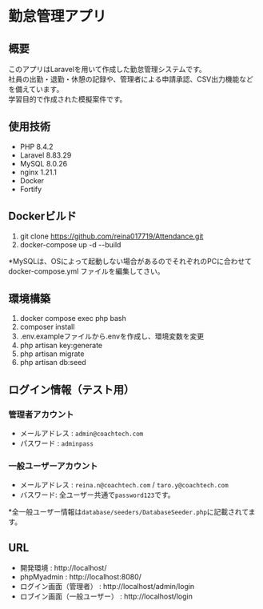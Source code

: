 # 勤怠管理アプリ

## 概要
このアプリはLaravelを用いて作成した勤怠管理システムです。   
社員の出勤・退勤・休憩の記録や、管理者による申請承認、CSV出力機能などを備えています。  
学習目的で作成された模擬案件です。

## 使用技術
- PHP 8.4.2
- Laravel 8.83.29
- MySQL 8.0.26
- nginx 1.21.1
- Docker
- Fortify

## Dockerビルド
1. git clone https://github.com/reina017719/Attendance.git
2. docker-compose up -d --build

*MySQLは、OSによって起動しない場合があるのでそれぞれのPCに合わせて docker-compose.yml ファイルを編集してさい。

## 環境構築
1. docker compose exec php bash
2. composer install
3. .env.exampleファイルから.envを作成し、環境変数を変更
4. php artisan key:generate
5. php artisan migrate
6. php artisan db:seed

## ログイン情報（テスト用）

### 管理者アカウント
- メールアドレス : `admin@coachtech.com`
- パスワード : `adminpass`

### 一般ユーザーアカウント
- メールアドレス : `reina.n@coachtech.com` / `taro.y@coachtech.com`
- バスワード: 全ユーザー共通で`password123`です。

*全一般ユーザー情報は`database/seeders/DatabaseSeeder.php`に記載されてます。

## URL
- 開発環境 : http://localhost/
- phpMyadmin : http://localhost:8080/
- ログイン画面（管理者） : http://localhost/admin/login
- ロブイン画面（一般ユーザー） : http://localhost/login
